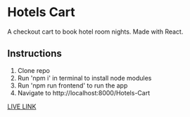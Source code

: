 # Hotels Cart

A checkout cart to book hotel room nights. Made with React.

## Instructions

1. Clone repo
2. Run 'npm i' in terminal to install node modules
3. Run 'npm run frontend' to run the app
4. Navigate to http://localhost:8000/Hotels-Cart


[LIVE LINK](https://kasjanhinc.github.io/Hotels-Cart/)



